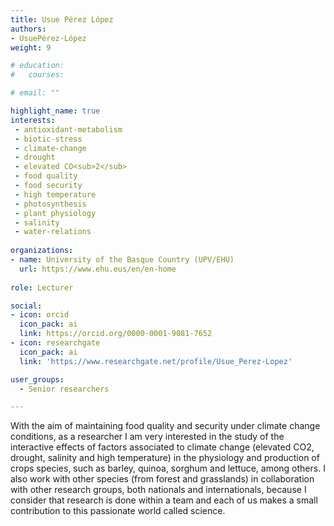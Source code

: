 ```yaml
---
title: Usue Pérez López
authors:
- UsuePérez-López
weight: 9

# education:
#   courses:

# email: ""

highlight_name: true
interests:
 - antioxidant-metabolism
 - biotic-stress
 - climate-change
 - drought
 - elevated CO<sub>2</sub>
 - food quality
 - food security
 - high temperature
 - photosynthesis
 - plant physiology
 - salinity
 - water-relations 
 
organizations:
- name: University of the Basque Country (UPV/EHU)
  url: https://www.ehu.eus/en/en-home
  
role: Lecturer

social:
- icon: orcid
  icon_pack: ai
  link: https://orcid.org/0000-0001-9081-7652
- icon: researchgate
  icon_pack: ai
  link: 'https://www.researchgate.net/profile/Usue_Perez-Lopez'

user_groups: 
  - Senior researchers

---
```

 
With the aim of maintaining food quality and security under climate change conditions, as a researcher I am very interested in the study of the interactive effects of factors associated to climate change (elevated CO2, drought, salinity and high temperature) in the physiology and production of crops species, such as barley, quinoa, sorghum and lettuce, among others. I also work with other species (from forest and grasslands) in collaboration with other research groups, both nationals and internationals, because I consider that research is done within a team and each of us makes a small contribution to this passionate world called science.
